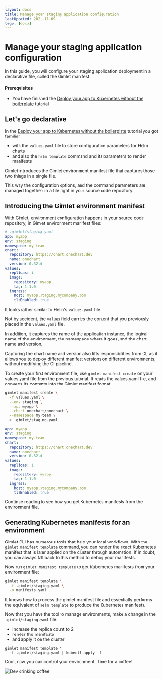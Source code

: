 ```yaml
---
layout: docs
title: Manage your staging application configuration
lastUpdated: 2021-11-09
tags: [docs]
---
```


# Manage your staging application configuration

In this guide, you will configure your staging application deployment in a declarative file, called the Gimlet manifest.

#### Prerequisites

- You have finished the [Deploy your app to Kubernetes without the boilerplate](/docs/deploy-your-app-to-kubernetes-without-the-boilerplate) tutorial

## Let's go declarative

In the [Deploy your app to Kubernetes without the boilerplate](/docs/deploy-your-app-to-kubernetes-without-the-boilerplate) tutorial you got familiar

- with the `values.yaml` file to store configuration parameters for Helm charts
- and also the `helm template` command and its parameters to render manifests

Gimlet introduces the Gimlet environment manifest file that captures those two things in a single file.

This way the configuration options, and the command parameters are managed together: in a file right in your source code repository.

## Introducing the Gimlet environment manifest

With Gimlet, environment configuration happens in your source code repository, in Gimlet environment manifest files:

```yaml
# .gimlet/staging.yaml
app: myapp
env: staging
namespace: my-team
chart:
  repository: https://chart.onechart.dev
  name: onechart
  version: 0.32.0
values:
  replicas: 1
  image:
    repository: myapp
    tag: 1.1.0
  ingress:
    host: myapp.staging.mycompany.com
    tlsEnabled: true
```

It looks rather similar to Helm's `values.yaml` file.

Not by accident, the `values` field carries the content that you previously placed in the `values.yaml` file.

In addition, it captures the name of the application instance, the logical name of the environment, the namespace where it goes, and the chart name and version.

Capturing the chart name and version also lifts responsibilities from CI, as it allows you to deploy different manifest versions on different environments, without modifying the CI pipeline.

To create your first environment file, use `gimlet manifest create` on your values.yaml file from the previous tutorial. It reads the values.yaml file, and converts its contents into the Gimlet manifest format.

```bash
gimlet manifest create \
  -f values.yaml \
  --env staging \
  --app myapp \
  --chart onechart/onechart \
  --namespace my-team \
  > .gimlet/staging.yaml
```

```yaml
app: myapp
env: staging
namespace: my-team
chart:
  repository: https://chart.onechart.dev
  name: onechart
  version: 0.32.0
values:
  replicas: 1
  image:
    repository: myapp
    tag: 1.1.0
  ingress:
    host: myapp.staging.mycompany.com
    tlsEnabled: true
```

Continue reading to see how you get Kubernetes manifests from the environment file.

## Generating Kubernetes manifests for an environment

Gimlet CLI has numerous tools that help your local workflows. With the `gimlet manifest template` command, you can render the exact Kubernetes manifest that is later applied on the cluster through automation. If in doubt, you can always fall back to this method to debug your manifests.

Now run `gimlet manifest template` to get Kubernetes manifests from your environment file:

```bash
gimlet manifest template \
  -f .gimlet/staging.yaml \
  -o manifests.yaml
```

It knows how to process the gimlet manifest file and essentially performs the equivalent of `helm template` to produce the Kubernetes manifests.

Now that you have the tool to manage environments, make a change in the `.gimlet/staging.yaml` file:

- increase the replica count to 2
- render the manifests
- and apply it on the cluster

```
gimlet manifest template \
  -f .gimlet/staging.yaml | kubectl apply -f -
```

Cool, now you can control your environment.
Time for a coffee!


<img src="/dev-coffee.svg" class="mx-auto my-16" alt="Dev drinking coffee" />
